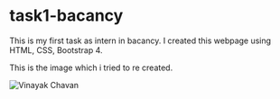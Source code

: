 # task1-bacancy

This is my first task as intern in bacancy.
I created this webpage using HTML, CSS, Bootstrap 4.

This is the image which i tried to re created.

![Vinayak Chavan](https://user-images.githubusercontent.com/72243768/148207204-12dbe62c-2d0f-4e74-af86-06bf1c5c25c5.jpg)
